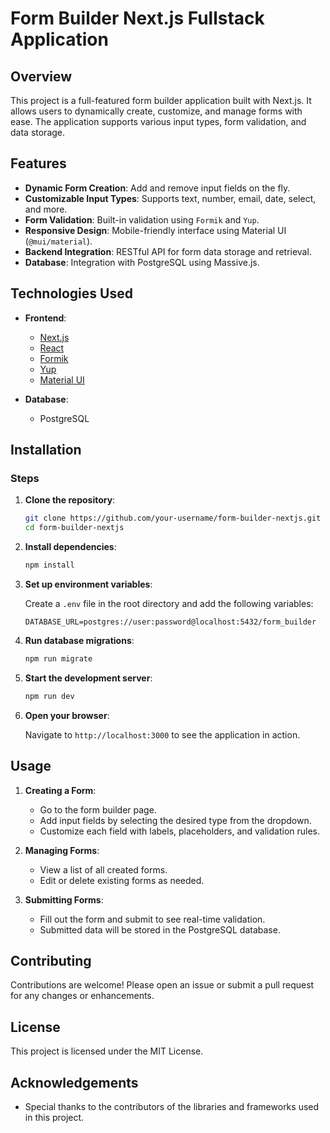 # Form Builder Next.js Fullstack Application

## Overview

This project is a full-featured form builder application built with Next.js. It allows users to dynamically create, customize, and manage forms with ease. The application supports various input types, form validation, and data storage.

## Features

- **Dynamic Form Creation**: Add and remove input fields on the fly.
- **Customizable Input Types**: Supports text, number, email, date, select, and more.
- **Form Validation**: Built-in validation using `Formik` and `Yup`.
- **Responsive Design**: Mobile-friendly interface using Material UI (`@mui/material`).
- **Backend Integration**: RESTful API for form data storage and retrieval.
- **Database**: Integration with PostgreSQL using Massive.js.

## Technologies Used

- **Frontend**:

  - [Next.js](https://nextjs.org/)
  - [React](https://reactjs.org/)
  - [Formik](https://formik.org/)
  - [Yup](https://github.com/jquense/yup)
  - [Material UI](https://mui.com/)

- **Database**:

  - PostgreSQL

## Installation

### Steps

1. **Clone the repository**:

   ```bash
   git clone https://github.com/your-username/form-builder-nextjs.git
   cd form-builder-nextjs
   ```

2. **Install dependencies**:

   ```bash
   npm install
   ```

3. **Set up environment variables**:

   Create a `.env` file in the root directory and add the following variables:

   ```plaintext
   DATABASE_URL=postgres://user:password@localhost:5432/form_builder
   ```

4. **Run database migrations**:

   ```bash
   npm run migrate
   ```

5. **Start the development server**:

   ```bash
   npm run dev
   ```

6. **Open your browser**:

   Navigate to `http://localhost:3000` to see the application in action.

## Usage

1. **Creating a Form**:

   - Go to the form builder page.
   - Add input fields by selecting the desired type from the dropdown.
   - Customize each field with labels, placeholders, and validation rules.

2. **Managing Forms**:

   - View a list of all created forms.
   - Edit or delete existing forms as needed.

3. **Submitting Forms**:
   - Fill out the form and submit to see real-time validation.
   - Submitted data will be stored in the PostgreSQL database.

## Contributing

Contributions are welcome! Please open an issue or submit a pull request for any changes or enhancements.

## License

This project is licensed under the MIT License.

## Acknowledgements

- Special thanks to the contributors of the libraries and frameworks used in this project.
